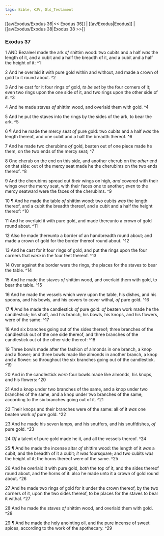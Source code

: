 ```yaml
---
tags: Bible, KJV, Old_Testament
---
```


[[av/Exodus/Exodus 36|<< Exodus 36]] | [[av/Exodus|Exodus]] | [[av/Exodus/Exodus 38|Exodus 38 >>]]

### Exodus 37

1 AND Bezaleel made the ark _of_ shittim wood: two cubits and a half _was_ the length of it, and a cubit and a half the breadth of it, and a cubit and a half the height of it: ^1

2 And he overlaid it with pure gold within and without, and made a crown of gold to it round about. ^2

3 And he cast for it four rings of gold, _to_ _be_ _set_ by the four corners of it; even two rings upon the one side of it, and two rings upon the other side of it. ^3

4 And he made staves _of_ shittim wood, and overlaid them with gold. ^4

5 And he put the staves into the rings by the sides of the ark, to bear the ark. ^5

6 ¶ And he made the mercy seat _of_ pure gold: two cubits and a half _was_ the length thereof, and one cubit and a half the breadth thereof. ^6

7 And he made two cherubims _of_ gold, beaten out of one piece made he them, on the two ends of the mercy seat; ^7

8 One cherub on the end on this side, and another cherub on the _other_ end on that side: out of the mercy seat made he the cherubims on the two ends thereof. ^8

9 And the cherubims spread out _their_ wings on high, _and_ covered with their wings over the mercy seat, with their faces one to another; _even_ to the mercy seatward were the faces of the cherubims. ^9

10 ¶ And he made the table _of_ shittim wood: two cubits _was_ the length thereof, and a cubit the breadth thereof, and a cubit and a half the height thereof: ^10

11 And he overlaid it with pure gold, and made thereunto a crown of gold round about. ^11

12 Also he made thereunto a border of an handbreadth round about; and made a crown of gold for the border thereof round about. ^12

13 And he cast for it four rings of gold, and put the rings upon the four corners that _were_ in the four feet thereof. ^13

14 Over against the border were the rings, the places for the staves to bear the table. ^14

15 And he made the staves _of_ shittim wood, and overlaid them with gold, to bear the table. ^15

16 And he made the vessels which _were_ upon the table, his dishes, and his spoons, and his bowls, and his covers to cover withal, _of_ pure gold. ^16

17 ¶ And he made the candlestick _of_ pure gold: _of_ beaten work made he the candlestick; his shaft, and his branch, his bowls, his knops, and his flowers, were of the same: ^17

18 And six branches going out of the sides thereof; three branches of the candlestick out of the one side thereof, and three branches of the candlestick out of the other side thereof: ^18

19 Three bowls made after the fashion of almonds in one branch, a knop and a flower; and three bowls made like almonds in another branch, a knop and a flower: so throughout the six branches going out of the candlestick. ^19

20 And in the candlestick _were_ four bowls made like almonds, his knops, and his flowers: ^20

21 And a knop under two branches of the same, and a knop under two branches of the same, and a knop under two branches of the same, according to the six branches going out of it. ^21

22 Their knops and their branches were of the same: all of it _was_ one beaten work _of_ pure gold. ^22

23 And he made his seven lamps, and his snuffers, and his snuffdishes, _of_ pure gold. ^23

24 _Of_ a talent of pure gold made he it, and all the vessels thereof. ^24

25 ¶ And he made the incense altar _of_ shittim wood: the length of it _was_ a cubit, and the breadth of it a cubit; _it_ _was_ foursquare; and two cubits _was_ the height of it; the horns thereof were of the same. ^25

26 And he overlaid it with pure gold, _both_ the top of it, and the sides thereof round about, and the horns of it: also he made unto it a crown of gold round about. ^26

27 And he made two rings of gold for it under the crown thereof, by the two corners of it, upon the two sides thereof, to be places for the staves to bear it withal. ^27

28 And he made the staves _of_ shittim wood, and overlaid them with gold. ^28

29 ¶ And he made the holy anointing oil, and the pure incense of sweet spices, according to the work of the apothecary. ^29
